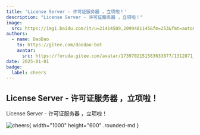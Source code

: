 ```yaml
---
title: 'License Server - 许可证服务器 ，立项啦！'
description: "License Server - 许可证服务器 ，立项啦！"
image:
  src: https://img1.baidu.com/it/u=21414509,2099481145&fm=253&fmt=auto&app=138&f=JPEG?w=500&h=500
authors:
  - name: DaoDao
    to: https://gitee.com/daodao-bot
    avatar:
      src: https://foruda.gitee.com/avatar/1739702151583633877/1312871_daodao-bot_1739702151.png!avatar200
date: 2025-01-01
badge:
  label: cheers
---
```


## License Server - 许可证服务器 ，立项啦！

License Server - 许可证服务器 ，立项啦！

![cheers](https://img1.baidu.com/it/u=21414509,2099481145&fm=253&fmt=auto&app=138&f=JPEG?w=500&h=500){ width="1000" height="600" .rounded-md }
